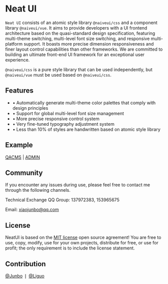 # Neat UI

`Neat UI` consists of an atomic style library `@naiveui/css` and a component library `@naiveui/vue`. It aims to provide developers with a UI frontend architecture based on the quasi-standard design specification, featuring multi-theme switching, multi-level font size switching, and responsive multi-platform support. It boasts more precise dimension responsiveness and finer layout control capabilities than other frameworks. We are committed to building an ultimate front-end UI framework for an exceptional user experience.

`@naiveui/css` is a pure style library that can be used independently, but `@naiveui/vue` must be used based on `@naiveui/css`.

## Features

- • Automatically generate multi-theme color palettes that comply with design principles
- • Support for global multi-level font size management
- • More precise responsive control system
- • Very fine-tuned typography adjustment system
- • Less than 10% of styles are handwritten based on atomic style library

## Example

[QACMS](https://qacms.fekit.cn/) | [ADMIN](https://case.fekit.cn/aa/)

## Community

If you encounter any issues during use, please feel free to contact me through the following channels.

Technical Exchange QQ Group: 137972383, 153965675

Email: [xiaojunbo@qq.com](xiaojunbo@qq.com)

## License

NeatUI is based on the [MIT license](https://opensource.org/license/MIT) open source agreement! You are free to use, copy, modify, use for your own projects, distribute for free, or use for profit; the only requirement is to include the license statement.

## Contribution

[<span class="ux-click">@Junbo</span>](https://github.com/junboxiao) ❘ [<span class="ux-click">@Liguo</span>](https://github.com/LLGLSS)
